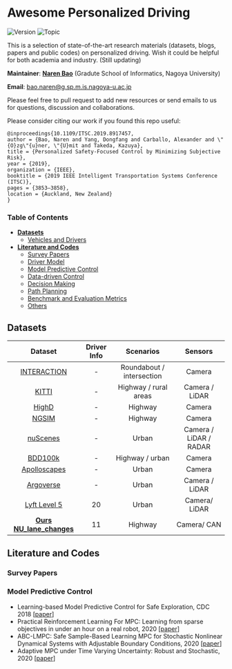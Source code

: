 # Awesome Personalized Driving


![Version](https://img.shields.io/badge/Version-1.0-yellow.svg)
![Topic](https://img.shields.io/badge/Topic-personalized--driving-%23ff69b4.svg)


This is a selection of state-of-the-art research materials (datasets, blogs, papers and public codes) on personalized driving. Wish it could be helpful for both academia and industry. (Still updating)

**Maintainer**: [**Naren Bao**](https://honalele.github.io/homepage/) (Gradute School of Informatics, Nagoya University)

**Email**: bao.naren@g.sp.m.is.nagoya-u.ac.jp

Please feel free to pull request to add new resources or send emails to us for questions, discussion and collaborations.

Please consider citing our work if you found this repo useful:

```
@inproceedings{10.1109/ITSC.2019.8917457,
author = {Bao, Naren and Yang, Dongfang and Carballo, Alexander and \"{O}zg\"{u}ner, \"{U}mit and Takeda, Kazuya},
title = {Personalized Safety-Focused Control by Minimizing Subjective Risk},
year = {2019},
organization = {IEEE},
booktitle = {2019 IEEE Intelligent Transportation Systems Conference (ITSC)},
pages = {3853–3858},
location = {Auckland, New Zealand}
}
```

### Table of Contents

<!-- TOC depthFrom:1 depthTo:6 withLinks:1 updateOnSave:1 orderedList:0 -->
- [**Datasets**](#datasets)
	- [Vehicles and Drivers](#vehicles-and-drivers)
- [**Literature and Codes**](#literature-and-codes)
	- [Survey Papers](#survey-papers)
	- [Driver Model](#driver-model)
	- [Model Predictive Control](#model-predictive-control)
	- [Data-driven Control](#data-driven-control)
	- [Decision Making](#decision-making)
	- [Path Planning](#path-planning)
	- [Benchmark and Evaluation Metrics](#benchmark-and-evaluation-metrics)
	- [Others](#others)
<!-- /TOC -->


## **Datasets**
|                           Dataset                            |            **Driver Info**            |         Scenarios         |        Sensors         |
| :----------------------------------------------------------: | :--------------------------: | :-----------------------: | :--------------------: |
|      [INTERACTION](http://www.interaction-dataset.com/)      | -  | Roundabout / intersection |     Camera     |
|        [KITTI](http://www.cvlibs.net/datasets/kitti/)        | -  |   Highway / rural areas   |     Camera / LiDAR     |
|           [HighD](https://www.highd-dataset.com/)            | -  |          Highway          |         Camera         |
| [NGSIM](https://ops.fhwa.dot.gov/trafficanalysistools/ngsim.htm) |    -     |      Highway   |         Camera         |
|            [nuScenes](https://www.nuscenes.org/)             |           -           |           Urban           | Camera / LiDAR / RADAR |
|  [BDD100k](https://bdd-data.berkeley.edu/)           | - |      Highway / urban      |         Camera         |
| [Apolloscapes](http://apolloscape.auto/?source=post_page-) | - |           Urban           |         Camera         |
| [Argoverse](https://www.argoverse.org/)            |      -     |           Urban           |     Camera / LiDAR     |
[Lyft Level 5](https://level5.lyft.com/dataset/)               | 20     | Urban                     | Camera/ LiDAR      
[**Ours NU_lane_changes**](https://level5.lyft.com/dataset/)               | 11    | Highway                     | Camera/ CAN 


## **Literature and Codes**
### Survey Papers
### Model Predictive Control
- Learning-based Model Predictive Control for Safe Exploration, CDC 2018 \[[paper](https://arxiv.org/abs/1803.08287)\]
- Practical Reinforcement Learning For MPC: Learning from sparse objectives in under an hour on a real robot, 2020 \[[paper](https://arxiv.org/pdf/2003.03200.pdf)\]
- ABC-LMPC: Safe Sample-Based Learning MPC for Stochastic Nonlinear Dynamical Systems with Adjustable Boundary Conditions, 2020 [[paper](https://arxiv.org/pdf/2003.01410.pdf)\]
- Adaptive MPC under Time Varying Uncertainty: Robust and Stochastic, 2020 [[paper](https://arxiv.org/pdf/1909.13473.pdf)\]



